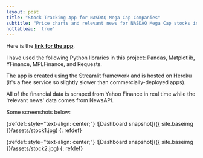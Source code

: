 ```yaml
---
layout: post
title: "Stock Tracking App for NASDAQ Mega Cap Companies"
subtitle: "Price charts and relevant news for NASDAQ Mega Cap stocks in addition to some useful metrics"
nottableau: 'true'
---
```


Here is the **[link for the app](https://fathomless-stream-09745.herokuapp.com/)**.

I have used the following Python libraries in this project: Pandas, Matplotlib, YFinance, MPLFinance, and Requests.

The app is created using the Streamlit framework and is hosted on Heroku (it's a free service so slightly slower than commercially-deployed apps).

All of the financial data is scraped from Yahoo Finance in real time while the 'relevant news' data comes from NewsAPI.

Some screenshots below:

{:refdef: style="text-align: center;"}
![Dashboard snapshot]({{ site.baseimg }}/assets/stock1.jpg)
{: refdef}

{:refdef: style="text-align: center;"}
![Dashboard snapshot]({{ site.baseimg }}/assets/stock2.jpg)
{: refdef}
